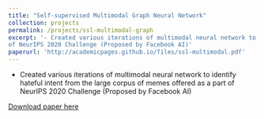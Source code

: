 ```yaml
---
title: "Self-supervised Multimodal Graph Neural Network"
collection: projects
permalink: /projects/ssl-multimodal-graph
excerpt: '- Created various iterations of multimodal neural network to identify hateful intent from the large corpus of memes offered as a part
of NeurIPS 2020 Challenge (Proposed by Facebook AI)'
paperurl: 'http://academicpages.github.io/files/ssl-multimodal.pdf'
---
```

- Created various iterations of multimodal neural network to identify hateful intent from the large corpus of memes offered as a part
of NeurIPS 2020 Challenge (Proposed by Facebook AI)

[Download paper here](http://academicpages.github.io/files/ssl-multimodal.pdf)